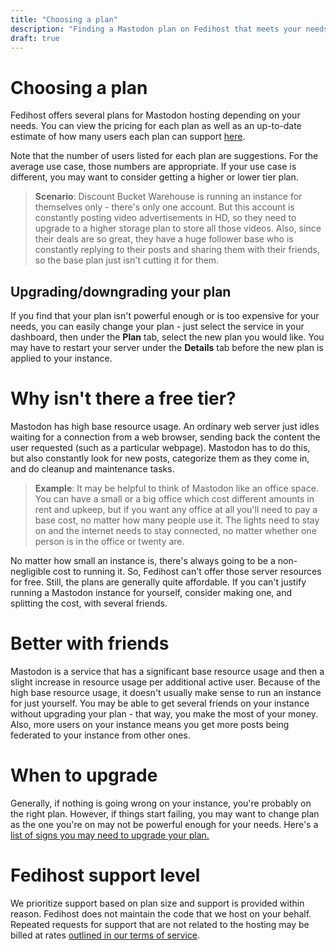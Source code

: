 ```yaml
---
title: "Choosing a plan"
description: "Finding a Mastodon plan on Fedihost that meets your needs"
draft: true
---
```

Choosing a plan
===

Fedihost offers several plans for Mastodon hosting depending on your needs.
You can view the pricing for each plan as well as an up-to-date estimate of how
many users each plan can support [here](https://fedihost.co/pricing).

Note that the number of users listed for each plan are suggestions. For the
average use case, those numbers are appropriate. If your use case is different,
you may want to consider getting a higher or lower tier plan.

> **Scenario**: Discount Bucket Warehouse is running an instance for themselves
> only - there's only one account. But this account is constantly posting video
> advertisements in HD, so they need to upgrade to a higher storage plan to
> store all those videos. Also, since their deals are so great, they have a
> huge follower base who is constantly replying to their posts and sharing them
> with their friends, so the base plan just isn't cutting it for them.

## Upgrading/downgrading your plan

If you find that your plan isn't powerful enough or is too expensive for your
needs, you can easily change your plan - just select the service in your
dashboard, then under the **Plan** tab, select the new plan you would like. You
may have to restart your server under the **Details** tab before the new plan
is applied to your instance.

# Why isn't there a free tier?

Mastodon has high base resource usage. An ordinary web server just idles
waiting for a connection from a web browser, sending back the content the user
requested (such as a particular webpage). Mastodon has to do this, but also
constantly look for new posts, categorize them as they come in, and do cleanup
and maintenance tasks.

> **Example**: It may be helpful to think of Mastodon like an office space. You
> can have a small or a big office which cost different amounts in rent and
> upkeep, but if you want any office at all you'll need to pay a base cost, no
> matter how many people use it. The lights need to stay on and the internet
> needs to stay connected, no matter whether one person is in the office or
> twenty are.

No matter how small an instance is, there's always going to be a
non-negligible cost to running it. So, Fedihost can't offer those server
resources for free. Still, the plans are generally quite affordable. If you
can't justify running a Mastodon instance for yourself, consider making one,
and splitting the cost, with several friends.

# Better with friends

Mastodon is a service that has a significant base resource usage and then a
slight increase in resource usage per additional active user. Because of the
high base resource usage, it doesn't usually make sense to run an instance for
just yourself. You may be able to get several friends on your instance without
upgrading your plan - that way, you make the most of your money. Also, more
users on your instance means you get more posts being federated to your
instance from other ones.

# When to upgrade

Generally, if nothing is going wrong on your instance, you're probably on the
right plan. However, if things start failing, you may want to change plan as
the one you're on may not be powerful enough for your needs. Here's a [list of
signs you may need to upgrade your plan.](/articles/mastodon/upgrade)

# Fedihost support level

We prioritize support based on plan size and support is provided within reason.
Fedihost does not maintain the code that we host on your behalf. Repeated
requests for support that are not related to the hosting may be billed at rates
[outlined in our terms of service](/tos).
